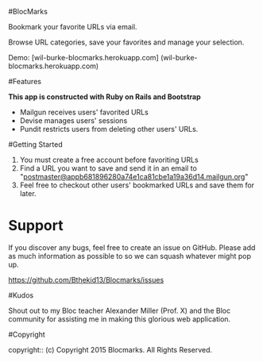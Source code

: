 #BlocMarks

Bookmark your favorite URLs via email.

Browse URL categories, save your favorites and manage your selection.

Demo: [wil-burke-blocmarks.herokuapp.com] (wil-burke-blocmarks.herokuapp.com)

#Features

**This app is constructed with Ruby on Rails and Bootstrap**

*  Mailgun receives users' favorited URLs
*  Devise manages users' sessions
*  Pundit restricts users from deleting other users' URLs.

#Getting Started

1. You must create a free account before favoriting URLs
2. Find a URL you want to save and send it in an email to "postmaster@appb681896280a74e1ca81cbe1a19a36d14.mailgun.org"
3. Feel free to checkout other users' bookmarked URLs and save them for later.

# Support

If you discover any bugs, feel free to create an issue on GitHub. Please add as much information as possible to so we can squash whatever might pop up.

https://github.com/Bthekid13/Blocmarks/issues

#Kudos

Shout out to my Bloc teacher Alexander Miller (Prof. X) and the Bloc community for assisting me in making this glorious web application.

#Copyright

copyright:: (c) Copyright 2015 Blocmarks. All Rights Reserved.
